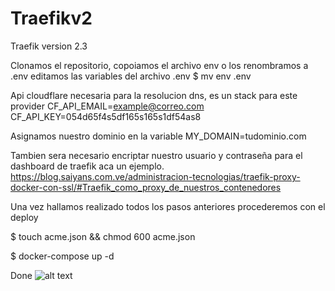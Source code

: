 # Traefikv2
Traefik version 2.3


Clonamos el repositorio, copoiamos el archivo env o los renombramos a .env  editamos las variables del archivo .env
$ mv env .env

Api cloudflare necesaria para la resolucion dns, es un stack para este provider
CF_API_EMAIL=example@correo.com CF_API_KEY=054d65f4s5df165s165s1df54as8

Asignamos nuestro dominio en la variable MY_DOMAIN=tudominio.com 


Tambien sera necesario encriptar nuestro usuario y contraseña para el dashboard de traefik aca un ejemplo.
https://blog.saiyans.com.ve/administracion-tecnologias/traefik-proxy-docker-con-ssl/#Traefik_como_proxy_de_nuestros_contenedores

Una vez hallamos realizado todos los pasos anteriores procederemos con el deploy

$ touch acme.json && chmod 600 acme.json

$ docker-compose up -d

Done
![alt text](https://i.imgur.com/1bXGpGF.png)
